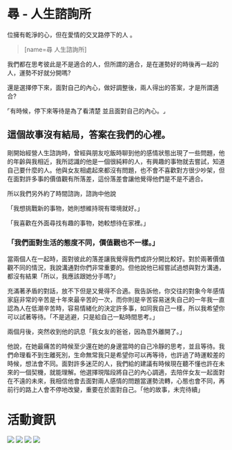 # 尋 - 人生諮詢所
位擁有乾淨的心，但在愛情的交叉路停下的人 。
> [name=尋 人生諮詢所]

我們都在思考彼此是不是適合的人，但所謂的適合，是在運勢好的時後再一起的人，運勢不好就分開嗎?

還是選擇停下來，面對自己的內心，做好調整後，兩人得出的答案，才是所謂適合?

⌜有時候，停下來等待是為了看清楚
並且面對自己的內心。⌟

## 這個故事沒有結局，答案在我們的心裡。

剛開始經營人生諮詢時，曾經與朋友吃飯時聊到他的感情狀態出現了一些問題，他的年齡與我相近，我所認識的他是一個很純粹的人，有興趣的事物就去嘗試，知道自己要什麼的人。他與女友相處起來都沒有問題，也不會不喜歡對方很少吵架，但在面對許多事的價值觀有所落差，這份落差會讓他覺得他們是不是不適合。

所以我們另外約了時間諮詢，諮詢中他說

「我想挑戰新的事物，她則想維持現有環境就好。」

「我喜歡在外面尋找有趣的事物，她較想待在家裡。」

### 「我們面對生活的態度不同，價值觀也不一樣。」

當兩個人在一起時，面對彼此的落差讓我覺得我們或許分開比較好。對於兩著價值觀不同的情況，我說溝通對你們非常重要的。但他說他已經嘗試過想與對方溝通，都沒有結果「所以，我應該跟她分手嗎?」

充滿著矛盾的對話，放不下但是又覺得不合適。我告訴他，你交往的對象今年感情家庭非常的辛苦是十年來最辛苦的一次，而你則是辛苦容易迷失自己的一年我一直認為人在低潮辛苦時，容易情緒化的決定許多事，如同我自己一樣，所以我希望你可以試著等待。「不是逃避，只是給自己一點時間思考。」

兩個月後，突然收到他的訊息「我女友的爸爸，因為意外離開了。」

他說，在她最痛苦的時候至少還在她的身邊當時的自己冷靜的思考，並且等待。我們命理看不到生離死別，生命無常我只是希望你可以再等待，也許過了時運較差的時候，想法會不同。面對許多迷茫的人，我們給的建議有時候現在聽不懂也許在未來的一個契機，就能理解。他選擇現階段將自己的內心調適，去陪伴女友一起面對在不遠的未來，我相信他會去面對兩人感情的問題當運勢流轉，心態也會不同，再前行的路上人會不停地改變，重要在於面對自己。「他的故事，未完待續」
# 活動資訊
![](https://i.imgur.com/rP4ysbM.jpg)
![](https://i.imgur.com/pXHjHbf.jpg)
![](https://i.imgur.com/007KxwJ.jpg)
![](https://i.imgur.com/LWIseXN.jpg)








